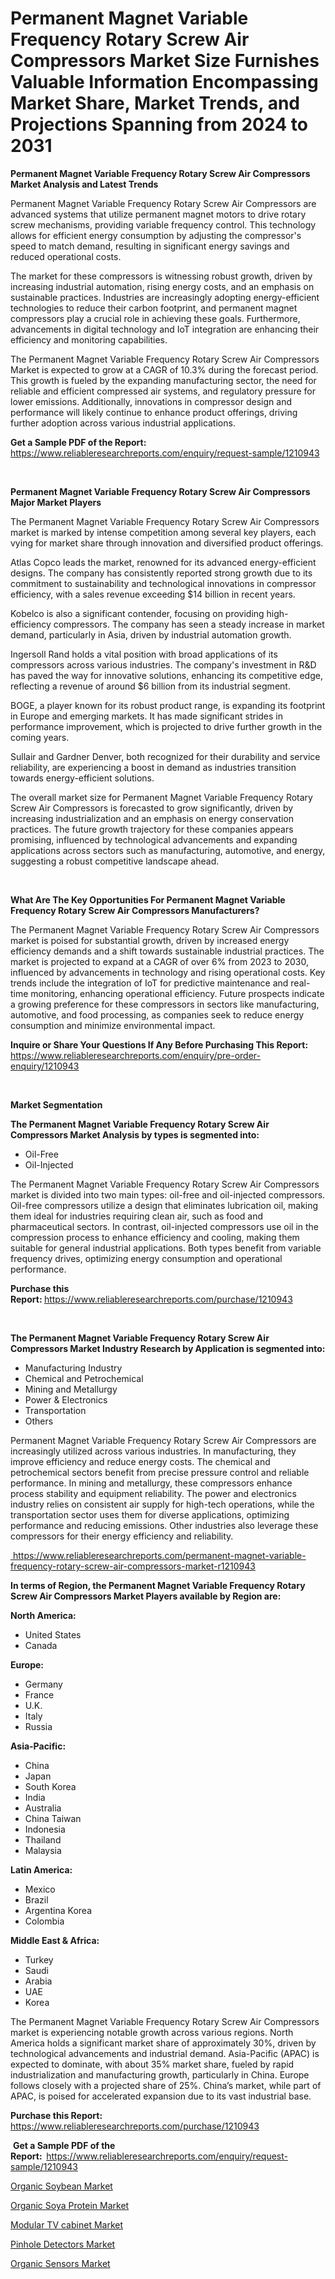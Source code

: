 <p><h1>Permanent Magnet Variable Frequency Rotary Screw Air Compressors Market Size Furnishes Valuable Information Encompassing Market Share, Market Trends, and Projections Spanning from 2024 to 2031</h1></p><p><strong>Permanent Magnet Variable Frequency Rotary Screw Air Compressors Market Analysis and Latest Trends</strong></p>
<p><p>Permanent Magnet Variable Frequency Rotary Screw Air Compressors are advanced systems that utilize permanent magnet motors to drive rotary screw mechanisms, providing variable frequency control. This technology allows for efficient energy consumption by adjusting the compressor's speed to match demand, resulting in significant energy savings and reduced operational costs. </p><p>The market for these compressors is witnessing robust growth, driven by increasing industrial automation, rising energy costs, and an emphasis on sustainable practices. Industries are increasingly adopting energy-efficient technologies to reduce their carbon footprint, and permanent magnet compressors play a crucial role in achieving these goals. Furthermore, advancements in digital technology and IoT integration are enhancing their efficiency and monitoring capabilities.</p><p>The Permanent Magnet Variable Frequency Rotary Screw Air Compressors Market is expected to grow at a CAGR of 10.3% during the forecast period. This growth is fueled by the expanding manufacturing sector, the need for reliable and efficient compressed air systems, and regulatory pressure for lower emissions. Additionally, innovations in compressor design and performance will likely continue to enhance product offerings, driving further adoption across various industrial applications.</p></p>
<p><strong>Get a Sample PDF of the Report:&nbsp;</strong> <a href="https://www.reliableresearchreports.com/enquiry/request-sample/1210943?utm_campaign=34&utm_medium=2&utm_source=Github&utm_content=ia&utm_term=16122024&utm_id=permanent-magnet-variable-frequency-rotary-screw-air-compressors">https://www.reliableresearchreports.com/enquiry/request-sample/1210943</a></p>
<p>&nbsp;</p>
<p><strong>Permanent Magnet Variable Frequency Rotary Screw Air Compressors Major Market Players</strong></p>
<p><p>The Permanent Magnet Variable Frequency Rotary Screw Air Compressors market is marked by intense competition among several key players, each vying for market share through innovation and diversified product offerings. </p><p>Atlas Copco leads the market, renowned for its advanced energy-efficient designs. The company has consistently reported strong growth due to its commitment to sustainability and technological innovations in compressor efficiency, with a sales revenue exceeding $14 billion in recent years.</p><p>Kobelco is also a significant contender, focusing on providing high-efficiency compressors. The company has seen a steady increase in market demand, particularly in Asia, driven by industrial automation growth.</p><p>Ingersoll Rand holds a vital position with broad applications of its compressors across various industries. The company's investment in R&D has paved the way for innovative solutions, enhancing its competitive edge, reflecting a revenue of around $6 billion from its industrial segment.</p><p>BOGE, a player known for its robust product range, is expanding its footprint in Europe and emerging markets. It has made significant strides in performance improvement, which is projected to drive further growth in the coming years.</p><p>Sullair and Gardner Denver, both recognized for their durability and service reliability, are experiencing a boost in demand as industries transition towards energy-efficient solutions. </p><p>The overall market size for Permanent Magnet Variable Frequency Rotary Screw Air Compressors is forecasted to grow significantly, driven by increasing industrialization and an emphasis on energy conservation practices. The future growth trajectory for these companies appears promising, influenced by technological advancements and expanding applications across sectors such as manufacturing, automotive, and energy, suggesting a robust competitive landscape ahead.</p></p>
<p>&nbsp;</p>
<p><strong>What Are The Key Opportunities For Permanent Magnet Variable Frequency Rotary Screw Air Compressors Manufacturers?</strong></p>
<p><p>The Permanent Magnet Variable Frequency Rotary Screw Air Compressors market is poised for substantial growth, driven by increased energy efficiency demands and a shift towards sustainable industrial practices. The market is projected to expand at a CAGR of over 6% from 2023 to 2030, influenced by advancements in technology and rising operational costs. Key trends include the integration of IoT for predictive maintenance and real-time monitoring, enhancing operational efficiency. Future prospects indicate a growing preference for these compressors in sectors like manufacturing, automotive, and food processing, as companies seek to reduce energy consumption and minimize environmental impact.</p></p>
<p><strong>Inquire or Share Your Questions If Any Before Purchasing This Report:</strong> <a href="https://www.reliableresearchreports.com/enquiry/pre-order-enquiry/1210943?utm_campaign=34&utm_medium=2&utm_source=Github&utm_content=ia&utm_term=16122024&utm_id=permanent-magnet-variable-frequency-rotary-screw-air-compressors">https://www.reliableresearchreports.com/enquiry/pre-order-enquiry/1210943</a></p>
<p>&nbsp;</p>
<p><strong>Market Segmentation</strong></p>
<p><strong>The Permanent Magnet Variable Frequency Rotary Screw Air Compressors Market Analysis by types is segmented into:</strong></p>
<p><ul><li>Oil-Free</li><li>Oil-Injected</li></ul></p>
<p><p>The Permanent Magnet Variable Frequency Rotary Screw Air Compressors market is divided into two main types: oil-free and oil-injected compressors. Oil-free compressors utilize a design that eliminates lubrication oil, making them ideal for industries requiring clean air, such as food and pharmaceutical sectors. In contrast, oil-injected compressors use oil in the compression process to enhance efficiency and cooling, making them suitable for general industrial applications. Both types benefit from variable frequency drives, optimizing energy consumption and operational performance.</p></p>
<p><strong>Purchase this Report:&nbsp;</strong><a href="https://www.reliableresearchreports.com/purchase/1210943?utm_campaign=34&utm_medium=2&utm_source=Github&utm_content=ia&utm_term=16122024&utm_id=permanent-magnet-variable-frequency-rotary-screw-air-compressors">https://www.reliableresearchreports.com/purchase/1210943</a></p>
<p>&nbsp;</p>
<p><strong>The Permanent Magnet Variable Frequency Rotary Screw Air Compressors Market Industry Research by Application is segmented into:</strong></p>
<p><ul><li>Manufacturing Industry</li><li>Chemical and Petrochemical</li><li>Mining and Metallurgy</li><li>Power & Electronics</li><li>Transportation</li><li>Others</li></ul></p>
<p><p>Permanent Magnet Variable Frequency Rotary Screw Air Compressors are increasingly utilized across various industries. In manufacturing, they improve efficiency and reduce energy costs. The chemical and petrochemical sectors benefit from precise pressure control and reliable performance. In mining and metallurgy, these compressors enhance process stability and equipment reliability. The power and electronics industry relies on consistent air supply for high-tech operations, while the transportation sector uses them for diverse applications, optimizing performance and reducing emissions. Other industries also leverage these compressors for their energy efficiency and reliability.</p></p>
<p><a href="https://www.reliableresearchreports.com/permanent-magnet-variable-frequency-rotary-screw-air-compressors-market-r1210943?utm_campaign=34&utm_medium=2&utm_source=Github&utm_content=ia&utm_term=16122024&utm_id=permanent-magnet-variable-frequency-rotary-screw-air-compressors">&nbsp;https://www.reliableresearchreports.com/permanent-magnet-variable-frequency-rotary-screw-air-compressors-market-r1210943</a></p>
<p><strong>In terms of Region, the Permanent Magnet Variable Frequency Rotary Screw Air Compressors Market Players available by Region are:</strong></p>
<p>
    <p> <strong> North America: </strong>
        <ul>
            <li>United States</li>
            <li>Canada</li>
        </ul>
        </p> 
    <p> <strong> Europe: </strong>
        <ul>
            <li>Germany</li>
            <li>France</li>
            <li>U.K.</li>
            <li>Italy</li>
            <li>Russia</li>
        </ul>
        </p> 
    <p> <strong> Asia-Pacific: </strong>
        <ul>
            <li>China</li>
            <li>Japan</li>
            <li>South Korea</li>
            <li>India</li>
            <li>Australia</li>
            <li>China Taiwan</li>
            <li>Indonesia</li>
            <li>Thailand</li>
            <li>Malaysia</li>
        </ul>
        </p> 
    <p> <strong> Latin America: </strong>
        <ul>
            <li>Mexico</li>
            <li>Brazil</li>
            <li>Argentina Korea</li>
            <li>Colombia</li>
        </ul>
        </p> 
    <p> <strong> Middle East & Africa: </strong>
        <ul>
            <li>Turkey</li>
            <li>Saudi</li>
            <li>Arabia</li>
            <li>UAE</li>
            <li>Korea</li>
        </ul>
    </p>
    </p>
<p><p>The Permanent Magnet Variable Frequency Rotary Screw Air Compressors market is experiencing notable growth across various regions. North America holds a significant market share of approximately 30%, driven by technological advancements and industrial demand. Asia-Pacific (APAC) is expected to dominate, with about 35% market share, fueled by rapid industrialization and manufacturing growth, particularly in China. Europe follows closely with a projected share of 25%. China’s market, while part of APAC, is poised for accelerated expansion due to its vast industrial base.</p></p>
<p><strong>Purchase this Report: </strong><a href="https://www.reliableresearchreports.com/purchase/1210943?utm_campaign=34&utm_medium=2&utm_source=Github&utm_content=ia&utm_term=16122024&utm_id=permanent-magnet-variable-frequency-rotary-screw-air-compressors">https://www.reliableresearchreports.com/purchase/1210943</a></p>
<p>&nbsp;<strong>Get a Sample PDF of the Report:&nbsp;&nbsp;</strong><a href="https://www.reliableresearchreports.com/enquiry/request-sample/1210943?utm_campaign=34&utm_medium=2&utm_source=Github&utm_content=ia&utm_term=16122024&utm_id=permanent-magnet-variable-frequency-rotary-screw-air-compressors">https://www.reliableresearchreports.com/enquiry/request-sample/1210943</a></p>
<p><strong></strong></p>
<p><p><a href="https://www.linkedin.com/pulse/finding-growth-prospectsaided-through-organic-soybean-eiptf?utm_campaign=34&utm_medium=2&utm_source=Github&utm_content=ia&utm_term=16122024&utm_id=permanent-magnet-variable-frequency-rotary-screw-air-compressors">Organic Soybean Market</a></p><p><a href="https://www.linkedin.com/pulse/organic-soya-protein-market-booms-123-growth-rate-2031-key-qilif?utm_campaign=34&utm_medium=2&utm_source=Github&utm_content=ia&utm_term=16122024&utm_id=permanent-magnet-variable-frequency-rotary-screw-air-compressors">Organic Soya Protein Market</a></p><p><a href="https://github.com/guneycigdem35/Market-Research-Report-List-5/blob/main/modular-tv-cabinet-market.md?utm_campaign=34&utm_medium=2&utm_source=Github&utm_content=ia&utm_term=16122024&utm_id=permanent-magnet-variable-frequency-rotary-screw-air-compressors">Modular TV cabinet Market</a></p><p><a href="https://github.com/AshikRahman991/Market-Research-Report-List-1/blob/main/pinhole-detectors-market.md?utm_campaign=34&utm_medium=2&utm_source=Github&utm_content=ia&utm_term=16122024&utm_id=permanent-magnet-variable-frequency-rotary-screw-air-compressors">Pinhole Detectors Market</a></p><p><a href="https://www.linkedin.com/pulse/organic-sensors-market-analysis-report-provides-future-trend-bgbkf?utm_campaign=34&utm_medium=2&utm_source=Github&utm_content=ia&utm_term=16122024&utm_id=permanent-magnet-variable-frequency-rotary-screw-air-compressors">Organic Sensors Market</a></p></p>